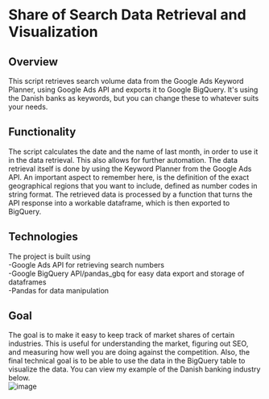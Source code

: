 # Share of Search Data Retrieval and Visualization

## Overview
This script retrieves search volume data from the Google Ads Keyword Planner, using Google Ads API and exports it to Google BigQuery. It's using the Danish banks as keywords, but you can change these to whatever suits your needs.

## Functionality
The script calculates the date and the name of last month, in order to use it in the data retrieval. This also allows for further automation. The data retrieval itself is done by using the Keyword Planner from the Google Ads API. An important aspect to remember here, is the definition of the exact geographical regions that you want to include, defined as number codes in string format. The retrieved data is processed by a function that turns the API response into a workable dataframe, which is then exported to BigQuery.

## Technologies
The project is built using  
-Google Ads API for retrieving search numbers  
-Google BigQuery API/pandas_gbq for easy data export and storage of dataframes  
-Pandas for data manipulation

## Goal
The goal is to make it easy to keep track of market shares of certain industries. This is useful for understanding the market, figuring out SEO, and measuring how well you are doing against the competition.
Also, the final technical goal is to be able to use the data in the BigQuery table to visualize the data. You can view my example of the Danish banking industry below.  
![image](https://github.com/allanreda/Share_of_Search_Retrieval_and_Visualization/assets/89948110/c89a6adb-af69-42b2-8794-e621b79d9c22)
